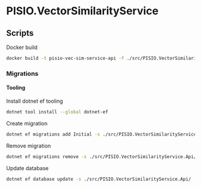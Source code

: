 # PISIO.VectorSimilarityService

## Scripts

Docker build

```bash
docker build -t pisio-vec-sim-service-api -f ./src/PISIO.VectorSimilarityService.Api/Dockerfile .
```

### Migrations

#### Tooling

Install dotnet ef tooling

```bash
dotnet tool install --global dotnet-ef
```

Create migration

```bash
dotnet ef migrations add Initial -s ./src/PISIO.VectorSimilarityService.Api/ -p ./src/PISIO.VectorSimilarityService.Data/ -o Migrations
```

Remove migration

```bash
dotnet ef migrations remove -s ./src/PISIO.VectorSimilarityService.Api/ -p ./src/PISIO.VectorSimilarityService.Data/
```

Update database

```bash
dotnet ef database update -s ./src/PISIO.VectorSimilarityService.Api/ -p ./src/PISIO.VectorSimilarityService.Data/
```
